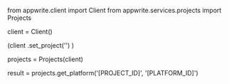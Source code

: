 from appwrite.client import Client
from appwrite.services.projects import Projects

client = Client()

(client
  .set_project('')
)

projects = Projects(client)

result = projects.get_platform('[PROJECT_ID]', '[PLATFORM_ID]')
